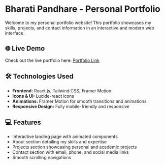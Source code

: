 # Bharati Pandhare - Personal Portfolio

Welcome to my personal portfolio website! This portfolio showcases my skills, projects, and contact information in an interactive and modern web interface.

## 🌐 Live Demo
Check out the live portfolio here: [Portfolio Link](https://interactive-personal-nt3w.bolt.host/)

## 🛠️ Technologies Used
- **Frontend:** React.js, Tailwind CSS, Framer Motion
- **Icons & UI:** Lucide-react icons
- **Animations:** Framer Motion for smooth transitions and animations
- **Responsive Design:** Fully mobile-friendly and responsive

## 💻 Features
- Interactive landing page with animated components
- About section detailing my skills and expertise
- Projects section showcasing personal and academic projects
- Contact section with email, phone, and social media links
- Smooth scrolling navigations
